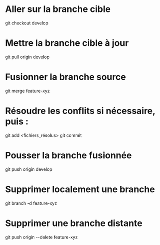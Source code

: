 # Aller sur la branche cible
git checkout develop

# Mettre la branche cible à jour
git pull origin develop

# Fusionner la branche source
git merge feature-xyz

# Résoudre les conflits si nécessaire, puis :
git add <fichiers_résolus>
git commit

# Pousser la branche fusionnée
git push origin develop

# Supprimer localement une branche
git branch -d feature-xyz

# Supprimer une branche distante
git push origin --delete feature-xyz
